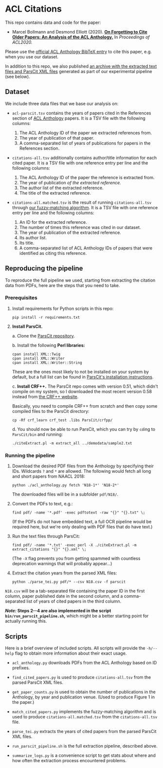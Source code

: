 # ACL Citations

This repo contains data and code for the paper:

+ Marcel Bollmann and Desmond Elliott (2020). [**On Forgetting to Cite Older
  Papers: An Analysis of the ACL Anthology.**](https://www.aclweb.org/anthology/2020.acl-main.699/)
  In *Proceedings of ACL2020.*

Please use the [official ACL Anthology BibTeX entry](https://www.aclweb.org/anthology/2020.acl-main.699.bib)
to cite this paper, e.g. when you use our dataset.

In addition to this repo, we also published [an archive with the extracted text files and ParsCit XML files](https://erda.ku.dk/archives/9bf4b9e5821a79d63e417207dc59aa2e/published-archive.html) generated as part of our experimental pipeline (see below).

## Dataset

We include three data files that we base our analysis on:

+ `acl-parscit.tsv` contains the years of papers cited in the References section
  of [ACL Anthology](https://www.aclweb.org/anthology) papers.  It is a TSV file
  with the following columns:

  1. The ACL Anthology ID of the paper we extracted references from.
  2. The year of publication of that paper.
  3. A comma-separated list of years of publications for papers in the
     References section.

+ `citations-all.tsv` additionally contains author/title information for each
  cited paper.  It is a TSV file with one reference entry per line and the
  following columns:

  1. The ACL Anthology ID of the paper the reference is extracted from.
  2. The year of publication *of the extracted reference.*
  3. The author list of the extracted reference.
  4. The title of the extracted reference.

+ `citations-all.matched.tsv` is the result of running `citations-all.tsv`
  through [our fuzzy-matching algorithm](bin/match_cited_papers.py).  It is a
  TSV file with one reference entry per line and the following columns:

  1. An ID for the extracted reference.
  2. The number of times this reference was cited in our dataset.
  3. The year of publication of the extracted reference.
  4. Its author list.
  5. Its title.
  6. A comma-separated list of ACL Anthology IDs of papers that were identified
     as citing this reference.


## Reproducing the pipeline

To reproduce the full pipeline we used, starting from extracting the citation
data from PDFs, here are the steps that you need to take.

### Prerequisites

1. Install requirements for Python scripts in this repo:

   `pip install -r requirements.txt`

2. **Install ParsCit.**

   a. Clone the [ParsCit repository](https://github.com/knmnyn/ParsCit).

   b. Install the following **Perl libraries:**

      ```
      cpan install XML::Twig
      cpan install XML::Writer
      cpan install XML::Writer::String
      ```

      These are the ones most likely to not be installed on your system by
      default, but a full list can be found in [ParsCit's installation
      instructions](https://github.com/knmnyn/ParsCit/blob/master/INSTALL).

   c. **Install CRF++.** The ParsCit repo comes with version 0.51, which didn't
      compile on my system, so I downloaded the most recent version 0.58 instead
      from [the CRF++ website](https://taku910.github.io/crfpp/).

      Basically, you need to compile CRF++ from scratch and then copy some
      compiled files to the ParsCit directory:

      `cp -Rf crf_learn crf_test .libs ParsCit/crfpp/`

   d. You should now be able to run ParsCit, which you can try by `cd`ing to
      `ParsCit/bin` and running:

      `./citeExtract.pl -m extract_all ../demodata/sample2.txt`


### Running the pipeline

1. Download the desired PDF files from the Anthology by specifying their IDs.
   Wildcards `?` and `*` are allowed.  The following would fetch all long and
   short papers from NAACL 2018:

   `python ./acl_anthology.py fetch 'N18-1*' 'N18-2*'`

   The downloaded files will be in a subfolder `pdf/N18/`.

2. Convert the PDFs to text, e.g.:

   `find pdf/ -name '*.pdf' -exec pdftotext -raw "{}" "{}.txt" \;`

   (If the PDFs do not have embedded text, a full OCR pipeline would be required
   here, but we're only dealing with PDF files that do have text.)

3. Run the text files through ParsCit:

   `find pdf/ -name '*.txt' -exec perl -X ./citeExtract.pl -m extract_citations "{}" "{}.xml" \;`

   (The `-X` flag prevents you from getting spammed with countless deprecation
   warnings that will probably appear...)

4. Extract the citation years from the parsed XML files:

   `python ./parse_tei.py pdf/* --csv N18.csv -f parscit`

`N18.csv` will be a tab-separated file containing the paper ID in the first
column, paper published date in the second column, and a comma-separated list of
years of cited papers in the third column.

**_Note:_ Steps 2--4 are also implemented in the script
`bin/run_parscit_pipeline.sh`,** which might be a better starting point for
actually running this.


## Scripts

Here is a brief overview of included scripts.  All scripts will provide the
`-h/--help` flag to obtain more information about their exact usage.

+ `acl_anthology.py` downloads PDFs from the ACL Anthology based on ID prefixes.

+ `find_cited_papers.py` is used to produce `citations-all.tsv` from the parsed
  ParsCit XML files.

+ `get_paper_counts.py` is used to obtain the number of publications in the
  Anthology, by year and publication venue.  (Used to produce Figure 1 in the
  paper.)

+ `match_cited_papers.py` implements the fuzzy-matching algorithm and is used to
  produce `citations-all.matched.tsv` from the `citations-all.tsv` file.

+ `parse_tei.py` extracts the years of cited papers from the parsed ParsCit XML
  files.

+ `run_parscit_pipeline.sh` is the full extraction pipeline, described above.

+ `summarize_logs.py` is a convenience script to get stats about where and how
  often the extraction process encountered problems.

